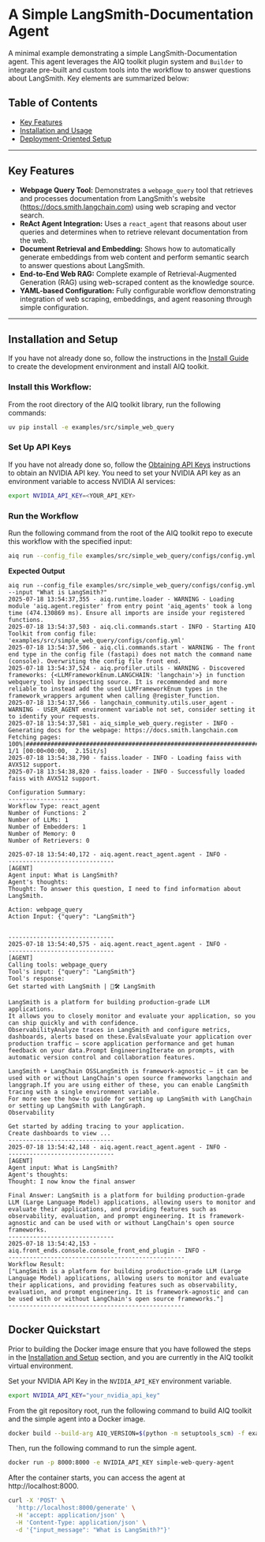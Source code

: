 <!--
SPDX-FileCopyrightText: Copyright (c) 2025, NVIDIA CORPORATION & AFFILIATES. All rights reserved.
SPDX-License-Identifier: Apache-2.0

Licensed under the Apache License, Version 2.0 (the "License");
you may not use this file except in compliance with the License.
You may obtain a copy of the License at

http://www.apache.org/licenses/LICENSE-2.0

Unless required by applicable law or agreed to in writing, software
distributed under the License is distributed on an "AS IS" BASIS,
WITHOUT WARRANTIES OR CONDITIONS OF ANY KIND, either express or implied.
See the License for the specific language governing permissions and
limitations under the License.
-->

# A Simple LangSmith-Documentation Agent

A minimal example demonstrating a simple LangSmith-Documentation agent. This agent leverages the AIQ toolkit plugin system and `Builder` to integrate pre-built and custom tools into the workflow to answer questions about LangSmith. Key elements are summarized below:

## Table of Contents

* [Key Features](#key-features)
* [Installation and Usage](#installation-and-setup)
* [Deployment-Oriented Setup](#docker-quickstart)

---

## Key Features

- **Webpage Query Tool:** Demonstrates a `webpage_query` tool that retrieves and processes documentation from LangSmith's website (https://docs.smith.langchain.com) using web scraping and vector search.
- **ReAct Agent Integration:** Uses a `react_agent` that reasons about user queries and determines when to retrieve relevant documentation from the web.
- **Document Retrieval and Embedding:** Shows how to automatically generate embeddings from web content and perform semantic search to answer questions about LangSmith.
- **End-to-End Web RAG:** Complete example of Retrieval-Augmented Generation (RAG) using web-scraped content as the knowledge source.
- **YAML-based Configuration:** Fully configurable workflow demonstrating integration of web scraping, embeddings, and agent reasoning through simple configuration.

---

## Installation and Setup

If you have not already done so, follow the instructions in the [Install Guide](../../../docs/source/quick-start/installing.md#install-from-source) to create the development environment and install AIQ toolkit.

### Install this Workflow:

From the root directory of the AIQ toolkit library, run the following commands:

```bash
uv pip install -e examples/src/simple_web_query
```

### Set Up API Keys
If you have not already done so, follow the [Obtaining API Keys](../../../docs/source/quick-start/installing.md#obtaining-api-keys) instructions to obtain an NVIDIA API key. You need to set your NVIDIA API key as an environment variable to access NVIDIA AI services:

```bash
export NVIDIA_API_KEY=<YOUR_API_KEY>
```

### Run the Workflow

Run the following command from the root of the AIQ toolkit repo to execute this workflow with the specified input:

```bash
aiq run --config_file examples/src/simple_web_query/configs/config.yml --input "What is LangSmith?"
```

**Expected Output**

```console
aiq run --config_file examples/src/simple_web_query/configs/config.yml --input "What is LangSmith?"
2025-07-18 13:54:37,355 - aiq.runtime.loader - WARNING - Loading module 'aiq.agent.register' from entry point 'aiq_agents' took a long time (474.130869 ms). Ensure all imports are inside your registered functions.
2025-07-18 13:54:37,503 - aiq.cli.commands.start - INFO - Starting AIQ Toolkit from config file: 'examples/src/simple_web_query/configs/config.yml'
2025-07-18 13:54:37,506 - aiq.cli.commands.start - WARNING - The front end type in the config file (fastapi) does not match the command name (console). Overwriting the config file front end.
2025-07-18 13:54:37,524 - aiq.profiler.utils - WARNING - Discovered frameworks: {<LLMFrameworkEnum.LANGCHAIN: 'langchain'>} in function webquery_tool by inspecting source. It is recommended and more reliable to instead add the used LLMFrameworkEnum types in the framework_wrappers argument when calling @register_function.
2025-07-18 13:54:37,566 - langchain_community.utils.user_agent - WARNING - USER_AGENT environment variable not set, consider setting it to identify your requests.
2025-07-18 13:54:37,581 - aiq_simple_web_query.register - INFO - Generating docs for the webpage: https://docs.smith.langchain.com
Fetching pages: 100%|####################################################################################################################################################################################| 1/1 [00:00<00:00,  2.15it/s]
2025-07-18 13:54:38,790 - faiss.loader - INFO - Loading faiss with AVX512 support.
2025-07-18 13:54:38,820 - faiss.loader - INFO - Successfully loaded faiss with AVX512 support.

Configuration Summary:
--------------------
Workflow Type: react_agent
Number of Functions: 2
Number of LLMs: 1
Number of Embedders: 1
Number of Memory: 0
Number of Retrievers: 0

2025-07-18 13:54:40,172 - aiq.agent.react_agent.agent - INFO - 
------------------------------
[AGENT]
Agent input: What is LangSmith?
Agent's thoughts: 
Thought: To answer this question, I need to find information about LangSmith.

Action: webpage_query
Action Input: {"query": "LangSmith"}


------------------------------
2025-07-18 13:54:40,575 - aiq.agent.react_agent.agent - INFO - 
------------------------------
[AGENT]
Calling tools: webpage_query
Tool's input: {"query": "LangSmith"}
Tool's response: 
Get started with LangSmith | 🦜️🛠️ LangSmith

LangSmith is a platform for building production-grade LLM applications.
It allows you to closely monitor and evaluate your application, so you can ship quickly and with confidence.
ObservabilityAnalyze traces in LangSmith and configure metrics, dashboards, alerts based on these.EvalsEvaluate your application over production traffic — score application performance and get human feedback on your data.Prompt EngineeringIterate on prompts, with automatic version control and collaboration features.

LangSmith + LangChain OSSLangSmith is framework-agnostic — it can be used with or without LangChain's open source frameworks langchain and langgraph.If you are using either of these, you can enable LangSmith tracing with a single environment variable.
For more see the how-to guide for setting up LangSmith with LangChain or setting up LangSmith with LangGraph.
Observability​

Get started by adding tracing to your application.
Create dashboards to view ...
------------------------------
2025-07-18 13:54:42,148 - aiq.agent.react_agent.agent - INFO - 
------------------------------
[AGENT]
Agent input: What is LangSmith?
Agent's thoughts: 
Thought: I now know the final answer

Final Answer: LangSmith is a platform for building production-grade LLM (Large Language Model) applications, allowing users to monitor and evaluate their applications, and providing features such as observability, evaluation, and prompt engineering. It is framework-agnostic and can be used with or without LangChain's open source frameworks.
------------------------------
2025-07-18 13:54:42,153 - aiq.front_ends.console.console_front_end_plugin - INFO - 
--------------------------------------------------
Workflow Result:
["LangSmith is a platform for building production-grade LLM (Large Language Model) applications, allowing users to monitor and evaluate their applications, and providing features such as observability, evaluation, and prompt engineering. It is framework-agnostic and can be used with or without LangChain's open source frameworks."]
--------------------------------------------------
```

## Docker Quickstart

Prior to building the Docker image ensure that you have followed the steps in the [Installation and Setup](#installation-and-setup) section, and you are currently in the AIQ toolkit virtual environment.

Set your NVIDIA API Key in the `NVIDIA_API_KEY` environment variable.

```bash
export NVIDIA_API_KEY="your_nvidia_api_key"
```

From the git repository root, run the following command to build AIQ toolkit and the simple agent into a Docker image.

```bash
docker build --build-arg AIQ_VERSION=$(python -m setuptools_scm) -f examples/src/simple_web_query/Dockerfile -t simple-web-query-agent .
```

Then, run the following command to run the simple agent.

```bash
docker run -p 8000:8000 -e NVIDIA_API_KEY simple-web-query-agent
```

After the container starts, you can access the agent at http://localhost:8000.

```bash
curl -X 'POST' \
  'http://localhost:8000/generate' \
  -H 'accept: application/json' \
  -H 'Content-Type: application/json' \
  -d '{"input_message": "What is LangSmith?"}'
```
